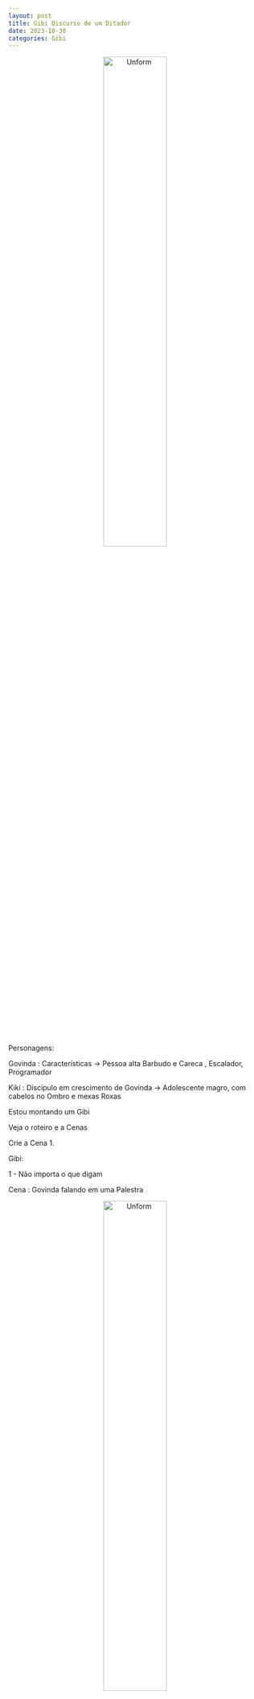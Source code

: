 ```yaml
---
layout: post
title: Gibi Discurso de um Ditador
date: 2023-10-30
categories: Gibi
---
```


<p align="center">
<img src="{{ site.baseurl }}/images/2023-10-30-Discurdo-de-um-Ditador.png" height="50%" width="50%" alt="Unform" />
</p>

Personagens:

Govinda : Características -> Pessoa alta Barbudo e Careca , Escalador, Programador

Kiki : Discípulo em crescimento de Govinda -> Adolescente magro, com cabelos no Ombro e mexas Roxas

Estou montando um Gibi

Veja o roteiro e a Cenas

Crie a Cena 1.


Gibi:

1 - Não importa o que digam

Cena : Govinda falando em uma Palestra

<p align="center">
<img src="{{ site.baseurl }}/images/2023-10-30-Discurdo-de-um-Ditador.png" height="50%" width="50%" alt="Unform" />
</p>

2 - Desde que seja algo que interesse as pessoas, 

Cena : Govinda apontando para a plateia

<p align="center">
<img src="{{ site.baseurl }}/images/2023-10-30-Discurdo-de-um-Ditador-2.png" height="50%" width="50%" alt="Unform" />
</p>

3 - Exemplo de dialogo 

<p align="center">
<img src="{{ site.baseurl }}/images/2023-10-30-Discurdo-de-um-Ditador-3.png" height="50%" width="50%" alt="Unform" />
</p>

    3.1 - Atenção, Atenção, por favor !

    Cena : Govinda Falando para o Time de desenvolvimento

<p align="center">
<img src="{{ site.baseurl }}/images/2023-10-30-Discurdo-de-um-Ditador-3.1.png" height="50%" width="50%" alt="Unform" />
</p>

    3.2 - Temos uma noticia da matrix e teremos o Bonus de $ 1.000 Dolares!

    Cena : Todos empolgados a já ligando para seus familizares falando da Boa noticia , todos felices 

<p align="center">
<img src="{{ site.baseurl }}/images/2023-10-30-Discurdo-de-um-Ditador-3.2.png" height="50%" width="50%" alt="Unform" />
</p>



    3.3 - Govinda e Kiki vontam para a sale e Kiki pergunta, "Vamos mesmo ter esse Bonus", Govinda fala, não, nem pensar, agora vai falar lá pra eles.

    Cena : Kiki desmentindo a informação dada anteriormente, todos fruntrados e indignados.

<p align="center">
<img src="{{ site.baseurl }}/images/2023-10-30-Discurdo-de-um-Ditador-3.3.png" height="50%" width="50%" alt="Unform" />
</p>

4 - Descurso de Vendedor do ano de Kiki

Cena Kiki em uma Bancada fazendo um discurso.

<p align="center">
<img src="{{ site.baseurl }}/images/2023-10-30-Discurdo-de-um-Ditador-4.png" height="50%" width="50%" alt="Unform" />
</p>

4.1 - Kiki se lembrando dos encinamentos de Govinda sobre ser voce mesmo, 


<p align="center">
<img src="{{ site.baseurl }}/images/2023-10-30-Discurdo-de-um-Ditador-4.1.png" height="50%" width="50%" alt="Unform" />
</p>

4.2 - 

Dialogo: [Govinda] - Kiki, vc não se sente uma pessoa autoritária tipo um ditador? O Melhor discurso é quando vc é vc mesmo.

Cena : Kiki conversando com Govinda, pensando em como escrever o Discurso de Vendedor do Ano e imprecionar a plateia

<p align="center">
<img src="{{ site.baseurl }}/images/2023-10-30-Discurdo-de-um-Ditador-4.2.png" height="50%" width="50%" alt="Unform" />
</p>



5 - 

Cena : O Discurso

- Kiki, bate na mesa
- Tem gestos de Auto confiança
- Faz um discurso populista, carregado de mentiras e promessas que ele não poderia cumprir.

<p align="center">
<img src="{{ site.baseurl }}/images/2023-10-30-Discurdo-de-um-Ditador-5.png" height="50%" width="50%" alt="Unform" />
</p>

<p align="center">
<img src="{{ site.baseurl }}/images/2023-10-30-Discurdo-de-um-Ditador-5.1.png" height="50%" width="50%" alt="Unform" />
</p>

<p align="center">
<img src="{{ site.baseurl }}/images/2023-10-30-Discurdo-de-um-Ditador-5.2.png" height="50%" width="50%" alt="Unform" />
</p>


6 - A plateia vai ao delirio e todos adoram o Discurso de Kiki

7 - Govinda reclete

Ainda bem que Kiki conseguiu chamar a atencao de 1000 pessoas?

Uma ironia pois os Ditadore apaixonaram pessoas com essa técnica de Discurso a muito tempo. E atraiam milhoes para ouvi-los.


---


 Não importa o que diga

<p align="center">
<img src="{{ site.baseurl }}/images/2023-10-30-Gibi--Discurdo-de-um-Ditador-Dialogos.jpeg" height="50%" width="50%" alt="Unform" />
</p>

desde que seja algo que interesse as pessoas

<p align="center">
<img src="{{ site.baseurl }}/images/2023-10-30-Gibi--Discurdo-de-um-Ditador-Dialogos-2.jpeg" height="50%" width="50%" alt="Unform" />
</p>



<p align="center">
<img src="{{ site.baseurl }}/images/2023-10-30-Gibi--Discurdo-de-um-Ditador-Dialogos-3.jpeg" height="50%" width="50%" alt="Unform" />
</p>

<p align="center">
<img src="{{ site.baseurl }}/images/2023-10-30-Gibi--Discurdo-de-um-Ditador-Dialogos-4.jpeg" height="50%" width="50%" alt="Unform" />
</p>

<p align="center">
<img src="{{ site.baseurl }}/images/2023-10-30-Gibi--Discurdo-de-um-Ditador-Dialogos-5.jpeg" height="50%" width="50%" alt="Unform" />
</p>

<p align="center">
<img src="{{ site.baseurl }}/images/2023-10-30-Gibi--Discurdo-de-um-Ditador-Dialogos-6.jpeg" height="50%" width="50%" alt="Unform" />
</p>

<p align="center">
<img src="{{ site.baseurl }}/images/2023-10-30-Gibi--Discurdo-de-um-Ditador-Dialogos-7.jpeg" height="50%" width="50%" alt="Unform" />
</p>

<p align="center">
<img src="{{ site.baseurl }}/images/2023-10-30-Gibi--Discurdo-de-um-Ditador-Dialogos-8.jpeg" height="50%" width="50%" alt="Unform" />
</p>

<p align="center">
<img src="{{ site.baseurl }}/images/2023-10-30-Gibi--Discurdo-de-um-Ditador-Dialogos-9.jpeg" height="50%" width="50%" alt="Unform" />
</p>

<p align="center">
<img src="{{ site.baseurl }}/images/2023-10-30-Gibi--Discurdo-de-um-Ditador-Dialogos-10.jpeg" height="50%" width="50%" alt="Unform" />
</p>

<p align="center">
<img src="{{ site.baseurl }}/images/2023-10-30-Gibi--Discurdo-de-um-Ditador-Dialogos-11.jpeg" height="50%" width="50%" alt="Unform" />
</p>

<p align="center">
<img src="{{ site.baseurl }}/images/2023-10-30-Gibi--Discurdo-de-um-Ditador-Dialogos-12.jpeg" height="50%" width="50%" alt="Unform" />
</p>

<p align="center">
<img src="{{ site.baseurl }}/images/2023-10-30-Gibi--Discurdo-de-um-Ditador-Dialogos-13.jpeg" height="50%" width="50%" alt="Unform" />
</p>

<p align="center">
<img src="{{ site.baseurl }}/images/2023-10-30-Gibi--Discurdo-de-um-Ditador-Dialogos-14.jpeg" height="50%" width="50%" alt="Unform" />
</p>

<p align="center">
<img src="{{ site.baseurl }}/images/2023-10-30-Gibi--Discurdo-de-um-Ditador-Dialogos-15.jpeg" height="50%" width="50%" alt="Unform" />
</p>

<p align="center">
<img src="{{ site.baseurl }}/images/2023-10-30-Gibi--Discurdo-de-um-Ditador-Dialogos-16.jpeg" height="50%" width="50%" alt="Unform" />
</p>

<p align="center">
<img src="{{ site.baseurl }}/images/2023-10-30-Gibi--Discurdo-de-um-Ditador-Dialogos-17.jpeg" height="50%" width="50%" alt="Unform" />
</p>

<p align="center">
<img src="{{ site.baseurl }}/images/2023-10-30-Gibi--Discurdo-de-um-Ditador-Dialogos-18.jpeg" height="50%" width="50%" alt="Unform" />
</p>


<p align="center">
<img src="{{ site.baseurl }}/images/2023-10-30-Gibi--Discurdo-de-um-Ditador-Dialogos-19.jpeg" height="50%" width="50%" alt="Unform" />
</p>
